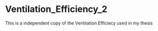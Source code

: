 # Ventilation_Efficiency_2
 This is a independent copy of the Ventilation Efficiecy used in my thesis
